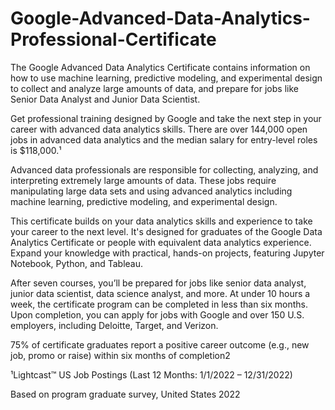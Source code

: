 # Google-Advanced-Data-Analytics-Professional-Certificate
The Google Advanced Data Analytics Certificate contains information on how to use machine learning, predictive modeling, and experimental design to collect and analyze large amounts of data, and prepare for jobs like Senior Data Analyst and Junior Data Scientist.

Get professional training designed by Google and take the next step in your career with advanced data analytics skills. There are over 144,000 open jobs in advanced data analytics and the median salary for entry-level roles is $118,000.¹ 

Advanced data professionals are responsible for collecting, analyzing, and interpreting extremely large amounts of data. These jobs require manipulating large data sets and using advanced analytics including machine learning, predictive modeling, and experimental design. 

This certificate builds on your data analytics skills and experience to take your career to the next level. It's designed for graduates of the 
Google Data Analytics Certificate
 or people with equivalent data analytics experience. Expand your knowledge with practical, hands-on projects, featuring Jupyter Notebook, Python, and Tableau.

After seven courses, you’ll be prepared for jobs like senior data analyst, junior data scientist, data science analyst, and more. At under 10 hours a week, the certificate program can be completed in less than six months. Upon completion, you can apply for jobs with Google and over 150 U.S. employers, including Deloitte, Target, and Verizon.

75% of certificate graduates report a positive career outcome (e.g., new job, promo or raise) within six months of completion2

¹Lightcast™ US Job Postings (Last 12 Months: 1/1/2022 – 12/31/2022) 

Based on program graduate survey, United States 2022

